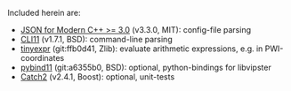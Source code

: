 Included herein are:

- [JSON for Modern C++ >= 3.0](https://github.com/nlohmann/json) (v3.3.0, MIT): config-file parsing
- [CLI11](https://github.com/CLIUtils/CLI11) (v1.7.1, BSD): command-line parsing
- [tinyexpr](https://github.com/codeplea/tinyexpr) (git:ffb0d41, Zlib): evaluate arithmetic expressions, e.g. in PWI-coordinates
- [pybind11](https://github.com/pybind/pybind11) (git:a6355b0, BSD): optional, python-bindings for libvipster
- [Catch2](https://github.com/catchorg/Catch2) (v2.4.1, Boost): optional, unit-tests
